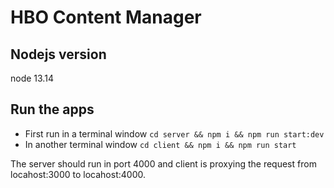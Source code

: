 # HBO Content Manager

## Nodejs version

node 13.14

## Run the apps

- First run in a terminal window `cd server && npm i && npm run start:dev`
- In another terminal window `cd client && npm i && npm run start`

The server should run in port 4000 and client is proxying the request from locahost:3000 to locahost:4000.
